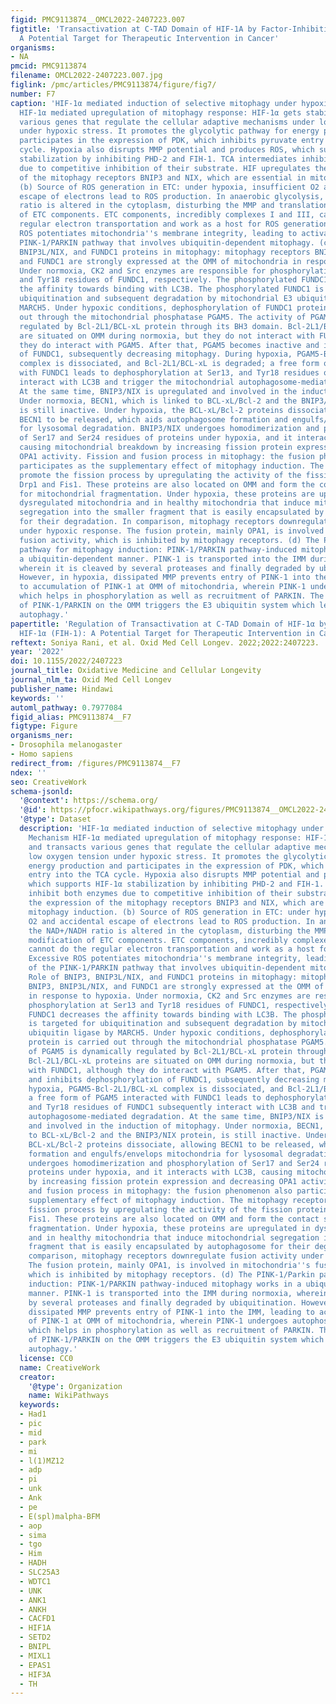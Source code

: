 ```yaml
---
figid: PMC9113874__OMCL2022-2407223.007
figtitle: 'Transactivation at C-TAD Domain of HIF-1A by Factor-Inhibiting HIF-1A (FIH-1):
  A Potential Target for Therapeutic Intervention in Cancer'
organisms:
- NA
pmcid: PMC9113874
filename: OMCL2022-2407223.007.jpg
figlink: /pmc/articles/PMC9113874/figure/fig7/
number: F7
caption: 'HIF-1α mediated induction of selective mitophagy under hypoxia. (a) Mechanism
  HIF-1α mediated upregulation of mitophagy response: HIF-1α gets stabilized and transacts
  various genes that regulate the cellular adaptive mechanisms under low oxygen tension
  under hypoxic stress. It promotes the glycolytic pathway for energy production and
  participates in the expression of PDK, which inhibits pyruvate entry into the TCA
  cycle. Hypoxia also disrupts MMP potential and produces ROS, which supports HIF-1α
  stabilization by inhibiting PHD-2 and FIH-1. TCA intermediates inhibit both enzymes
  due to competitive inhibition of their substrate. HIF upregulates the expression
  of the mitophagy receptors BNIP3 and NIX, which are essential in mitophagy induction.
  (b) Source of ROS generation in ETC: under hypoxia, insufficient O2 and accidental
  escape of electrons lead to ROS production. In anaerobic glycolysis, the NAD+/NADH
  ratio is altered in the cytoplasm, disturbing the MMP and translational modification
  of ETC components. ETC components, incredibly complexes I and III, cannot do the
  regular electron transportation and work as a host for ROS generation. Excessive
  ROS potentiates mitochondria''s membrane integrity, leading to activation of the
  PINK-1/PARKIN pathway that involves ubiquitin-dependent mitophagy. (c) Role of BNIP3,
  BNIP3L/NIX, and FUNDC1 proteins in mitophagy: mitophagy receptors BNIP3, BNIP3L/NIX,
  and FUNDC1 are strongly expressed at the OMM of mitochondria in response to hypoxia.
  Under normoxia, CK2 and Src enzymes are responsible for phosphorylation at Ser13
  and Tyr18 residues of FUNDC1, respectively. The phosphorylated FUNDC1 decreases
  the affinity towards binding with LC3B. The phosphorylated FUNDC1 is targeted for
  ubiquitination and subsequent degradation by mitochondrial E3 ubiquitin ligase by
  MARCH5. Under hypoxic conditions, dephosphorylation of FUNDC1 protein is carried
  out through the mitochondrial phosphatase PGAM5. The activity of PGAM5 is dynamically
  regulated by Bcl-2L1/BCL-xL protein through its BH3 domain. Bcl-2L1/BCL-xL proteins
  are situated on OMM during normoxia, but they do not interact with FUNDC1, although
  they do interact with PGAM5. After that, PGAM5 becomes inactive and inhibits dephosphorylation
  of FUNDC1, subsequently decreasing mitophagy. During hypoxia, PGAM5-Bcl-2L1/BCL-xL
  complex is dissociated, and Bcl-2L1/BCL-xL is degraded; a free form of PGAM5 interacted
  with FUNDC1 leads to dephosphorylation at Ser13, and Tyr18 residues of FUNDC1 subsequently
  interact with LC3B and trigger the mitochondrial autophagosome-mediated degradation.
  At the same time, BNIP3/NIX is upregulated and involved in the induction of mitophagy.
  Under normoxia, BECN1, which is linked to BCL-xL/Bcl-2 and the BNIP3/NIX protein,
  is still inactive. Under hypoxia, the BCL-xL/Bcl-2 proteins dissociate, allowing
  BECN1 to be released, which aids autophagosome formation and engulfs/envelops mitochondria
  for lysosomal degradation. BNIP3/NIX undergoes homodimerization and phosphorylation
  of Ser17 and Ser24 residues of proteins under hypoxia, and it interacts with LC3B,
  causing mitochondrial breakdown by increasing fission protein expression and decreasing
  OPA1 activity. Fission and fusion process in mitophagy: the fusion phenomenon also
  participates as the supplementary effect of mitophagy induction. The mitophagy receptors
  promote the fission process by upregulating the activity of the fission proteins
  Drp1 and Fis1. These proteins are also located on OMM and form the contact site
  for mitochondrial fragmentation. Under hypoxia, these proteins are upregulated in
  dysregulated mitochondria and in healthy mitochondria that induce mitochondrial
  segregation into the smaller fragment that is easily encapsulated by autophagosome
  for their degradation. In comparison, mitophagy receptors downregulate fusion activity
  under hypoxic response. The fusion protein, mainly OPA1, is involved in mitochondria''s
  fusion activity, which is inhibited by mitophagy receptors. (d) The PINK-1/Parkin
  pathway for mitophagy induction: PINK-1/PARKIN pathway-induced mitophagy works in
  a ubiquitin-dependent manner. PINK-1 is transported into the IMM during normoxia,
  wherein it is cleaved by several proteases and finally degraded by ubiquitination.
  However, in hypoxia, dissipated MMP prevents entry of PINK-1 into the IMM, leading
  to accumulation of PINK-1 at OMM of mitochondria, wherein PINK-1 undergoes autophosphorylation
  which helps in phosphorylation as well as recruitment of PARKIN. The collection
  of PINK-1/PARKIN on the OMM triggers the E3 ubiquitin system which leads to mitochondrial
  autophagy.'
papertitle: 'Regulation of Transactivation at C-TAD Domain of HIF-1α by Factor-Inhibiting
  HIF-1α (FIH-1): A Potential Target for Therapeutic Intervention in Cancer.'
reftext: Soniya Rani, et al. Oxid Med Cell Longev. 2022;2022:2407223.
year: '2022'
doi: 10.1155/2022/2407223
journal_title: Oxidative Medicine and Cellular Longevity
journal_nlm_ta: Oxid Med Cell Longev
publisher_name: Hindawi
keywords: ''
automl_pathway: 0.7977084
figid_alias: PMC9113874__F7
figtype: Figure
organisms_ner:
- Drosophila melanogaster
- Homo sapiens
redirect_from: /figures/PMC9113874__F7
ndex: ''
seo: CreativeWork
schema-jsonld:
  '@context': https://schema.org/
  '@id': https://pfocr.wikipathways.org/figures/PMC9113874__OMCL2022-2407223.007.html
  '@type': Dataset
  description: 'HIF-1α mediated induction of selective mitophagy under hypoxia. (a)
    Mechanism HIF-1α mediated upregulation of mitophagy response: HIF-1α gets stabilized
    and transacts various genes that regulate the cellular adaptive mechanisms under
    low oxygen tension under hypoxic stress. It promotes the glycolytic pathway for
    energy production and participates in the expression of PDK, which inhibits pyruvate
    entry into the TCA cycle. Hypoxia also disrupts MMP potential and produces ROS,
    which supports HIF-1α stabilization by inhibiting PHD-2 and FIH-1. TCA intermediates
    inhibit both enzymes due to competitive inhibition of their substrate. HIF upregulates
    the expression of the mitophagy receptors BNIP3 and NIX, which are essential in
    mitophagy induction. (b) Source of ROS generation in ETC: under hypoxia, insufficient
    O2 and accidental escape of electrons lead to ROS production. In anaerobic glycolysis,
    the NAD+/NADH ratio is altered in the cytoplasm, disturbing the MMP and translational
    modification of ETC components. ETC components, incredibly complexes I and III,
    cannot do the regular electron transportation and work as a host for ROS generation.
    Excessive ROS potentiates mitochondria''s membrane integrity, leading to activation
    of the PINK-1/PARKIN pathway that involves ubiquitin-dependent mitophagy. (c)
    Role of BNIP3, BNIP3L/NIX, and FUNDC1 proteins in mitophagy: mitophagy receptors
    BNIP3, BNIP3L/NIX, and FUNDC1 are strongly expressed at the OMM of mitochondria
    in response to hypoxia. Under normoxia, CK2 and Src enzymes are responsible for
    phosphorylation at Ser13 and Tyr18 residues of FUNDC1, respectively. The phosphorylated
    FUNDC1 decreases the affinity towards binding with LC3B. The phosphorylated FUNDC1
    is targeted for ubiquitination and subsequent degradation by mitochondrial E3
    ubiquitin ligase by MARCH5. Under hypoxic conditions, dephosphorylation of FUNDC1
    protein is carried out through the mitochondrial phosphatase PGAM5. The activity
    of PGAM5 is dynamically regulated by Bcl-2L1/BCL-xL protein through its BH3 domain.
    Bcl-2L1/BCL-xL proteins are situated on OMM during normoxia, but they do not interact
    with FUNDC1, although they do interact with PGAM5. After that, PGAM5 becomes inactive
    and inhibits dephosphorylation of FUNDC1, subsequently decreasing mitophagy. During
    hypoxia, PGAM5-Bcl-2L1/BCL-xL complex is dissociated, and Bcl-2L1/BCL-xL is degraded;
    a free form of PGAM5 interacted with FUNDC1 leads to dephosphorylation at Ser13,
    and Tyr18 residues of FUNDC1 subsequently interact with LC3B and trigger the mitochondrial
    autophagosome-mediated degradation. At the same time, BNIP3/NIX is upregulated
    and involved in the induction of mitophagy. Under normoxia, BECN1, which is linked
    to BCL-xL/Bcl-2 and the BNIP3/NIX protein, is still inactive. Under hypoxia, the
    BCL-xL/Bcl-2 proteins dissociate, allowing BECN1 to be released, which aids autophagosome
    formation and engulfs/envelops mitochondria for lysosomal degradation. BNIP3/NIX
    undergoes homodimerization and phosphorylation of Ser17 and Ser24 residues of
    proteins under hypoxia, and it interacts with LC3B, causing mitochondrial breakdown
    by increasing fission protein expression and decreasing OPA1 activity. Fission
    and fusion process in mitophagy: the fusion phenomenon also participates as the
    supplementary effect of mitophagy induction. The mitophagy receptors promote the
    fission process by upregulating the activity of the fission proteins Drp1 and
    Fis1. These proteins are also located on OMM and form the contact site for mitochondrial
    fragmentation. Under hypoxia, these proteins are upregulated in dysregulated mitochondria
    and in healthy mitochondria that induce mitochondrial segregation into the smaller
    fragment that is easily encapsulated by autophagosome for their degradation. In
    comparison, mitophagy receptors downregulate fusion activity under hypoxic response.
    The fusion protein, mainly OPA1, is involved in mitochondria''s fusion activity,
    which is inhibited by mitophagy receptors. (d) The PINK-1/Parkin pathway for mitophagy
    induction: PINK-1/PARKIN pathway-induced mitophagy works in a ubiquitin-dependent
    manner. PINK-1 is transported into the IMM during normoxia, wherein it is cleaved
    by several proteases and finally degraded by ubiquitination. However, in hypoxia,
    dissipated MMP prevents entry of PINK-1 into the IMM, leading to accumulation
    of PINK-1 at OMM of mitochondria, wherein PINK-1 undergoes autophosphorylation
    which helps in phosphorylation as well as recruitment of PARKIN. The collection
    of PINK-1/PARKIN on the OMM triggers the E3 ubiquitin system which leads to mitochondrial
    autophagy.'
  license: CC0
  name: CreativeWork
  creator:
    '@type': Organization
    name: WikiPathways
  keywords:
  - Had1
  - pic
  - mid
  - park
  - mi
  - l(1)MZ12
  - adp
  - pi
  - unk
  - Ank
  - pe
  - E(spl)malpha-BFM
  - aop
  - sima
  - tgo
  - Him
  - HADH
  - SLC25A3
  - WDTC1
  - UNK
  - ANK1
  - ANKH
  - CACFD1
  - HIF1A
  - SETD2
  - BNIPL
  - MIXL1
  - EPAS1
  - HIF3A
  - TH
---
```

